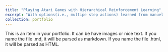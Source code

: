 ```yaml
---
title: "Playing Atari Games with Hierarchical Reinforcement Learning"
excerpt: "With options(i.e., multipe step actions) learned from manuel book, hierarchical reinforcement learning achive human-level learning efficiency and state-of-the-art performance. from<br/><img src='/images/500x300.png'>"
collection: portfolio
---
```


This is an item in your portfolio. It can be have images or nice text. If you name the file .md, it will be parsed as markdown. If you name the file .html, it will be parsed as HTML. 
